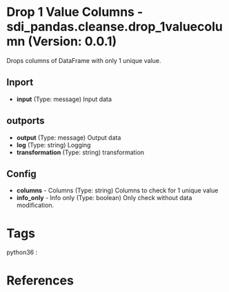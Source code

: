 # Drop 1 Value Columns - sdi_pandas.cleanse.drop_1valuecolumn (Version: 0.0.1)

Drops columns of DataFrame with only 1 unique value.

## Inport

* **input** (Type: message) Input data

## outports

* **output** (Type: message) Output data
* **log** (Type: string) Logging
* **transformation** (Type: string) transformation

## Config

* **columns** - Columns (Type: string) Columns to check for 1 unique value
* **info_only** - Info only (Type: boolean) Only check without data modification.


# Tags
python36 : 

# References


